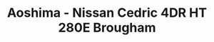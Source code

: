 ---
layout: product
title: "Aoshima - Nissan Cedric 4DR HT 280E Brougham"
price: "TBA" 
desc: "N/A"
img_path: "/assets/img/AO42724.jpg"
brand: "N/A"
available: false
special_offer: false
new: false
soon: false
cat: "010000"
subcat: "013700"
subsubcat: "0N/A"
sifra: "AO42724"
popular: true
---